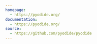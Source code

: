 ```yaml
---
homepage:
  - https://pyodide.org/
documentation:
  - https://pyodide.org/
source:
  - https://github.com/pyodide/pyodide
---
```

